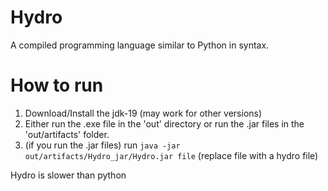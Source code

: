 # Hydro
 A compiled programming language similar to Python in syntax.

# How to run
1. Download/Install the jdk-19 (may work for other versions)
2. Either run the .exe file in the 'out' directory or run the .jar files in the 'out/artifacts' folder.
3. (if you run the .jar files) run `java -jar out/artifacts/Hydro_jar/Hydro.jar file` (replace file with a hydro file)


Hydro is slower than python
